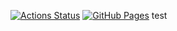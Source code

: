  [![Actions Status](https://github.com/fiecll/kyoprolibrary/workflows/verify/badge.svg)](https://github.com/fiecll/kyoprolibrary/actions) 
 [![GitHub Pages](https://img.shields.io/static/v1?label=GitHub+Pages&message=+&color=brightgreen&logo=github)](https://fiecll.github.io/kyoprolibrary/)
test